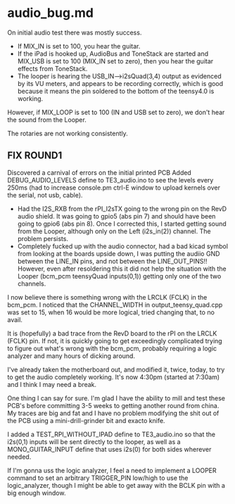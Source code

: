 # audio_bug.md

On initial audio test there was mostly success.

- If MIX_IN is set to 100, you hear the guitar.
- If the iPad is hooked up, AudioBus and ToneStack are started
  and MIX_USB is set to 100 (MIX_IN set to zero), then you
  hear the guitar effects from ToneStack.
- The looper is hearing the USB_IN-->i2sQuad(3,4) output
  as evidenced by its VU meters, and appears to be recording
  correctly, which is good because it means the pin soldered
  to the bottom of the teensy4.0 is working.

However, if MIX_LOOP is set to 100 (IN and USB set to zero), we
don't hear the sound from the Looper.

The rotaries are not working consistently.


## FIX ROUND1

Discovered a carnival of errors on the initial printed PCB
Added DEBUG_AUDIO_LEVELS define to TE3_audio.ino to see the
levels every 250ms (had to increase console.pm ctrl-E window
to upload kernels over the serial, not usb, cable).

- Had the I2S_RXB from the rPI_I2sTX going to the wrong pin
  on the RevD audio shield. It was going to gpio5 (abs pin 7)
  and should have been going to gpio6 (abs pin 8).
  Once I corrected this, I started getting sound from the
  Looper, although only on the Left (i2s_in(2)) channel.
  The problem persists.
- Completely fucked up with the audio connector, had a bad
  kicad symbol from looking at the boards upside down, I was
  putting the audiio GND between the LINE_IN pins, and not
  between the LINE_OUT_PINS!! However, even after resoldering
  this it did not help the situation with the Looper (bcm_pcm
  teensyQuad inputs(0,1)) getting only one of the two channels.

I now believe there is something wrong with the LRCLK (FCLK)
in the bcm_pcm.  I noticed that the CHANNEL_WIDTH in
output_teensy_quad.cpp was set to 15, when 16 would be
more logical, tried changing that, to no avail.

It is (hopefully) a bad trace from the RevD board to the
rPI on the LRCLK (FCLK) pin.  If not, it is quickly going
to get exceedingly complicated trying to figure out what's
wrong with the bcm_pcm, probably requiring a logic analyzer
and many hours of dicking around.

I've already taken the motherboard out, and modified it,
twice, today, to try to get the audio completely working.
It's now 4:30pm (started at 7:30am) and I think I may need
a break.

One thing I can say for sure.  I'm glad I have the ability to mill
and test these PCB's before committing 3-5 weeks to getting another
round from china.  My traces are big and fat and I have no problem
modifying the shit out of the PCB using a mini-drill-grinder bit and
exacto knife.

I added a TEST_RPI_WITHOUT_IPAD define to TE3_audio.ino so that
the i2s(0,1) inputs will be sent directly to the looper, as well
as a MONO_GUITAR_INPUT define that uses i2s(0) for both sides
wherever needed.

If I'm gonna uss the logic analyzer, I feel a need to implement
a LOOPER command to set an arbitrary TRIGGER_PIN low/high to
use the logic_analyzer, though I might be able to get away
with the BCLK pin with a big enough window.






